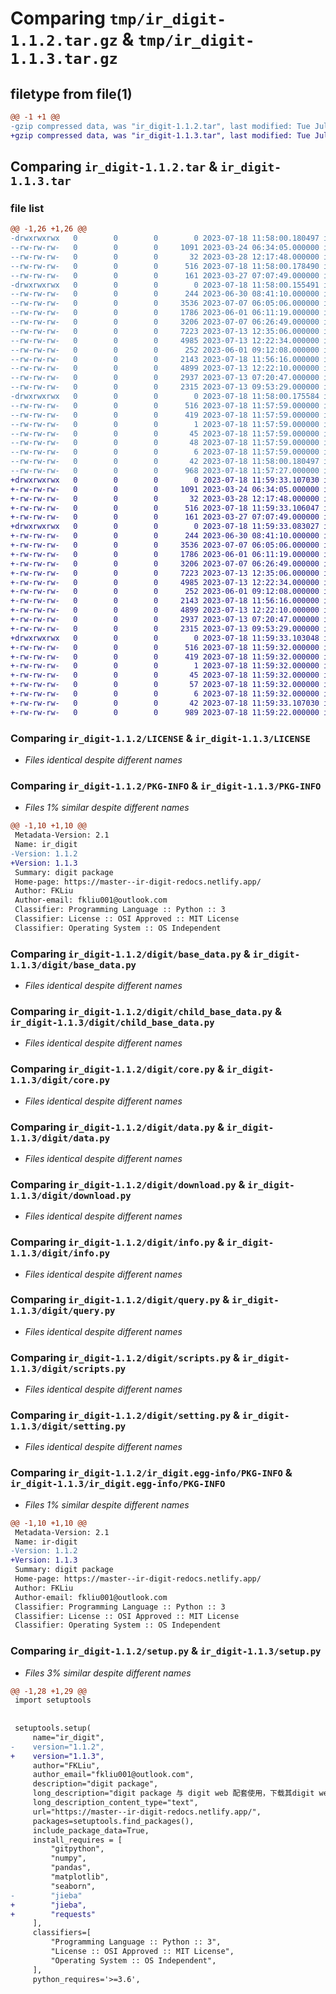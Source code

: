 # Comparing `tmp/ir_digit-1.1.2.tar.gz` & `tmp/ir_digit-1.1.3.tar.gz`

## filetype from file(1)

```diff
@@ -1 +1 @@
-gzip compressed data, was "ir_digit-1.1.2.tar", last modified: Tue Jul 18 11:58:00 2023, max compression
+gzip compressed data, was "ir_digit-1.1.3.tar", last modified: Tue Jul 18 11:59:33 2023, max compression
```

## Comparing `ir_digit-1.1.2.tar` & `ir_digit-1.1.3.tar`

### file list

```diff
@@ -1,26 +1,26 @@
-drwxrwxrwx   0        0        0        0 2023-07-18 11:58:00.180497 ir_digit-1.1.2/
--rw-rw-rw-   0        0        0     1091 2023-03-24 06:34:05.000000 ir_digit-1.1.2/LICENSE
--rw-rw-rw-   0        0        0       32 2023-03-28 12:17:48.000000 ir_digit-1.1.2/MANIFEST.in
--rw-rw-rw-   0        0        0      516 2023-07-18 11:58:00.178490 ir_digit-1.1.2/PKG-INFO
--rw-rw-rw-   0        0        0      161 2023-03-27 07:07:49.000000 ir_digit-1.1.2/README.md
-drwxrwxrwx   0        0        0        0 2023-07-18 11:58:00.155491 ir_digit-1.1.2/digit/
--rw-rw-rw-   0        0        0      244 2023-06-30 08:41:10.000000 ir_digit-1.1.2/digit/__init__.py
--rw-rw-rw-   0        0        0     3536 2023-07-07 06:05:06.000000 ir_digit-1.1.2/digit/base_data.py
--rw-rw-rw-   0        0        0     1786 2023-06-01 06:11:19.000000 ir_digit-1.1.2/digit/child_base_data.py
--rw-rw-rw-   0        0        0     3206 2023-07-07 06:26:49.000000 ir_digit-1.1.2/digit/core.py
--rw-rw-rw-   0        0        0     7223 2023-07-13 12:35:06.000000 ir_digit-1.1.2/digit/data.py
--rw-rw-rw-   0        0        0     4985 2023-07-13 12:22:34.000000 ir_digit-1.1.2/digit/download.py
--rw-rw-rw-   0        0        0      252 2023-06-01 09:12:08.000000 ir_digit-1.1.2/digit/info.json
--rw-rw-rw-   0        0        0     2143 2023-07-18 11:56:16.000000 ir_digit-1.1.2/digit/info.py
--rw-rw-rw-   0        0        0     4899 2023-07-13 12:22:10.000000 ir_digit-1.1.2/digit/query.py
--rw-rw-rw-   0        0        0     2937 2023-07-13 07:20:47.000000 ir_digit-1.1.2/digit/scripts.py
--rw-rw-rw-   0        0        0     2315 2023-07-13 09:53:29.000000 ir_digit-1.1.2/digit/setting.py
-drwxrwxrwx   0        0        0        0 2023-07-18 11:58:00.175584 ir_digit-1.1.2/ir_digit.egg-info/
--rw-rw-rw-   0        0        0      516 2023-07-18 11:57:59.000000 ir_digit-1.1.2/ir_digit.egg-info/PKG-INFO
--rw-rw-rw-   0        0        0      419 2023-07-18 11:57:59.000000 ir_digit-1.1.2/ir_digit.egg-info/SOURCES.txt
--rw-rw-rw-   0        0        0        1 2023-07-18 11:57:59.000000 ir_digit-1.1.2/ir_digit.egg-info/dependency_links.txt
--rw-rw-rw-   0        0        0       45 2023-07-18 11:57:59.000000 ir_digit-1.1.2/ir_digit.egg-info/entry_points.txt
--rw-rw-rw-   0        0        0       48 2023-07-18 11:57:59.000000 ir_digit-1.1.2/ir_digit.egg-info/requires.txt
--rw-rw-rw-   0        0        0        6 2023-07-18 11:57:59.000000 ir_digit-1.1.2/ir_digit.egg-info/top_level.txt
--rw-rw-rw-   0        0        0       42 2023-07-18 11:58:00.180497 ir_digit-1.1.2/setup.cfg
--rw-rw-rw-   0        0        0      968 2023-07-18 11:57:27.000000 ir_digit-1.1.2/setup.py
+drwxrwxrwx   0        0        0        0 2023-07-18 11:59:33.107030 ir_digit-1.1.3/
+-rw-rw-rw-   0        0        0     1091 2023-03-24 06:34:05.000000 ir_digit-1.1.3/LICENSE
+-rw-rw-rw-   0        0        0       32 2023-03-28 12:17:48.000000 ir_digit-1.1.3/MANIFEST.in
+-rw-rw-rw-   0        0        0      516 2023-07-18 11:59:33.106047 ir_digit-1.1.3/PKG-INFO
+-rw-rw-rw-   0        0        0      161 2023-03-27 07:07:49.000000 ir_digit-1.1.3/README.md
+drwxrwxrwx   0        0        0        0 2023-07-18 11:59:33.083027 ir_digit-1.1.3/digit/
+-rw-rw-rw-   0        0        0      244 2023-06-30 08:41:10.000000 ir_digit-1.1.3/digit/__init__.py
+-rw-rw-rw-   0        0        0     3536 2023-07-07 06:05:06.000000 ir_digit-1.1.3/digit/base_data.py
+-rw-rw-rw-   0        0        0     1786 2023-06-01 06:11:19.000000 ir_digit-1.1.3/digit/child_base_data.py
+-rw-rw-rw-   0        0        0     3206 2023-07-07 06:26:49.000000 ir_digit-1.1.3/digit/core.py
+-rw-rw-rw-   0        0        0     7223 2023-07-13 12:35:06.000000 ir_digit-1.1.3/digit/data.py
+-rw-rw-rw-   0        0        0     4985 2023-07-13 12:22:34.000000 ir_digit-1.1.3/digit/download.py
+-rw-rw-rw-   0        0        0      252 2023-06-01 09:12:08.000000 ir_digit-1.1.3/digit/info.json
+-rw-rw-rw-   0        0        0     2143 2023-07-18 11:56:16.000000 ir_digit-1.1.3/digit/info.py
+-rw-rw-rw-   0        0        0     4899 2023-07-13 12:22:10.000000 ir_digit-1.1.3/digit/query.py
+-rw-rw-rw-   0        0        0     2937 2023-07-13 07:20:47.000000 ir_digit-1.1.3/digit/scripts.py
+-rw-rw-rw-   0        0        0     2315 2023-07-13 09:53:29.000000 ir_digit-1.1.3/digit/setting.py
+drwxrwxrwx   0        0        0        0 2023-07-18 11:59:33.103048 ir_digit-1.1.3/ir_digit.egg-info/
+-rw-rw-rw-   0        0        0      516 2023-07-18 11:59:32.000000 ir_digit-1.1.3/ir_digit.egg-info/PKG-INFO
+-rw-rw-rw-   0        0        0      419 2023-07-18 11:59:32.000000 ir_digit-1.1.3/ir_digit.egg-info/SOURCES.txt
+-rw-rw-rw-   0        0        0        1 2023-07-18 11:59:32.000000 ir_digit-1.1.3/ir_digit.egg-info/dependency_links.txt
+-rw-rw-rw-   0        0        0       45 2023-07-18 11:59:32.000000 ir_digit-1.1.3/ir_digit.egg-info/entry_points.txt
+-rw-rw-rw-   0        0        0       57 2023-07-18 11:59:32.000000 ir_digit-1.1.3/ir_digit.egg-info/requires.txt
+-rw-rw-rw-   0        0        0        6 2023-07-18 11:59:32.000000 ir_digit-1.1.3/ir_digit.egg-info/top_level.txt
+-rw-rw-rw-   0        0        0       42 2023-07-18 11:59:33.107030 ir_digit-1.1.3/setup.cfg
+-rw-rw-rw-   0        0        0      989 2023-07-18 11:59:22.000000 ir_digit-1.1.3/setup.py
```

### Comparing `ir_digit-1.1.2/LICENSE` & `ir_digit-1.1.3/LICENSE`

 * *Files identical despite different names*

### Comparing `ir_digit-1.1.2/PKG-INFO` & `ir_digit-1.1.3/PKG-INFO`

 * *Files 1% similar despite different names*

```diff
@@ -1,10 +1,10 @@
 Metadata-Version: 2.1
 Name: ir_digit
-Version: 1.1.2
+Version: 1.1.3
 Summary: digit package
 Home-page: https://master--ir-digit-redocs.netlify.app/
 Author: FKLiu
 Author-email: fkliu001@outlook.com
 Classifier: Programming Language :: Python :: 3
 Classifier: License :: OSI Approved :: MIT License
 Classifier: Operating System :: OS Independent
```

### Comparing `ir_digit-1.1.2/digit/base_data.py` & `ir_digit-1.1.3/digit/base_data.py`

 * *Files identical despite different names*

### Comparing `ir_digit-1.1.2/digit/child_base_data.py` & `ir_digit-1.1.3/digit/child_base_data.py`

 * *Files identical despite different names*

### Comparing `ir_digit-1.1.2/digit/core.py` & `ir_digit-1.1.3/digit/core.py`

 * *Files identical despite different names*

### Comparing `ir_digit-1.1.2/digit/data.py` & `ir_digit-1.1.3/digit/data.py`

 * *Files identical despite different names*

### Comparing `ir_digit-1.1.2/digit/download.py` & `ir_digit-1.1.3/digit/download.py`

 * *Files identical despite different names*

### Comparing `ir_digit-1.1.2/digit/info.py` & `ir_digit-1.1.3/digit/info.py`

 * *Files identical despite different names*

### Comparing `ir_digit-1.1.2/digit/query.py` & `ir_digit-1.1.3/digit/query.py`

 * *Files identical despite different names*

### Comparing `ir_digit-1.1.2/digit/scripts.py` & `ir_digit-1.1.3/digit/scripts.py`

 * *Files identical despite different names*

### Comparing `ir_digit-1.1.2/digit/setting.py` & `ir_digit-1.1.3/digit/setting.py`

 * *Files identical despite different names*

### Comparing `ir_digit-1.1.2/ir_digit.egg-info/PKG-INFO` & `ir_digit-1.1.3/ir_digit.egg-info/PKG-INFO`

 * *Files 1% similar despite different names*

```diff
@@ -1,10 +1,10 @@
 Metadata-Version: 2.1
 Name: ir-digit
-Version: 1.1.2
+Version: 1.1.3
 Summary: digit package
 Home-page: https://master--ir-digit-redocs.netlify.app/
 Author: FKLiu
 Author-email: fkliu001@outlook.com
 Classifier: Programming Language :: Python :: 3
 Classifier: License :: OSI Approved :: MIT License
 Classifier: Operating System :: OS Independent
```

### Comparing `ir_digit-1.1.2/setup.py` & `ir_digit-1.1.3/setup.py`

 * *Files 3% similar despite different names*

```diff
@@ -1,28 +1,29 @@
 import setuptools
 
 
 setuptools.setup(
     name="ir_digit",
-    version="1.1.2",
+    version="1.1.3",
     author="FKLiu",
     author_email="fkliu001@outlook.com",
     description="digit package",
     long_description="digit package 与 digit web 配套使用，下载其digit web中的数据资源并在本地运行",
     long_description_content_type="text",
     url="https://master--ir-digit-redocs.netlify.app/",
     packages=setuptools.find_packages(),
     include_package_data=True,
     install_requires = [
         "gitpython",
         "numpy",
         "pandas",
         "matplotlib",
         "seaborn",
-        "jieba"
+        "jieba",
+        "requests"
     ],
     classifiers=[
         "Programming Language :: Python :: 3",
         "License :: OSI Approved :: MIT License",
         "Operating System :: OS Independent",
     ],
     python_requires='>=3.6',
```

